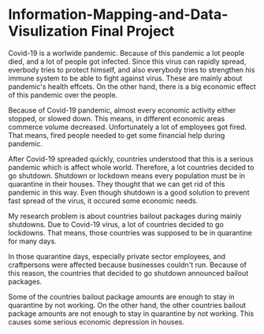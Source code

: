 # Information-Mapping-and-Data-Visulization Final Project

Covid-19 is a worlwide pandemic. Because of this pandemic a lot people died, and a lot of people got infected. Since this virus can rapidly spread,
everbody tries to protect himself, and also everybody tries to strengthen  his immune system to be able to fight against virus. These are mainly about pandemic's 
health effcets. On the other hand, there is a big economic effect of this pandemic over the people.

Because of Covid-19 pandemic, almost every economic activity either stopped, or slowed down. This means, in different economic areas commerce volume decreased.
Unfortunately a lot of employees got fired. That means, fired people needed to get some financial help during pandemic. 

After Covid-19 spreaded quickly, countries understood that this is a serious pandemic which is affect whole world. Therefore, a lot countries decided to go shutdown.
Shutdown or lockdown means every population must be in quarantine in their houses. They thought that we can get rid of this pandemic in this way. Even though
shutdown is a good solution to prevent fast spread of the virus, it occured some economic needs.

My research problem is about countries bailout packages during mainly shutdowns. Due to Covid-19 virus, a lot of countries decided to 
go lockdowns. That means, those countries was supposed to be in quarantine for many days. 

In those quarantine days, especially private sector employees, and craftpersons were affected because businesses couldn't run.
Because of this reason, the countries that decided to go shutdown announced bailout packages.

Some of the countries bailout package amounts are enough to stay in quarantine by not working. On the other hand, the other countries bailout 
package amounts are not enough to stay in quarantine by not working. This causes some serious economic depression in houses.

